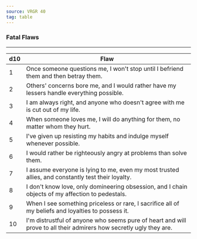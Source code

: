 ```yaml
---
source: VRGR 40
tag: table
---
```


### Fatal Flaws
---
|d10|Flaw|
|----|------------|
|1|Once someone questions me, I won't stop until I befriend them and then betray them.|
|2|Others' concerns bore me, and I would rather have my lessers handle everything possible.|
|3|I am always right, and anyone who doesn't agree with me is cut out of my life.|
|4|When someone loves me, I will do anything for them, no matter whom they hurt.|
|5|I've given up resisting my habits and indulge myself whenever possible.|
|6|I would rather be righteously angry at problems than solve them.|
|7|I assume everyone is lying to me, even my most trusted allies, and constantly test their loyalty.|
|8|I don't know love, only domineering obsession, and I chain objects of my affection to pedestals.|
|9|When I see something priceless or rare, I sacrifice all of my beliefs and loyalties to possess it.|
|10|I'm distrustful of anyone who seems pure of heart and will prove to all their admirers how secretly ugly they are.|
